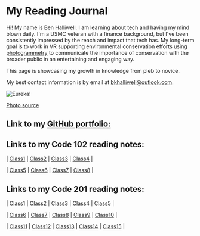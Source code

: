 # My Reading Journal

Hi! My name is Ben Halliwell. I am learning about tech and having my mind blown daily. I'm a USMC veteran with a finance background, but I've been consistently impressed by the reach and impact that tech has. My long-term goal is to work in VR supporting environmental conservation efforts using [photogrammetry](https://blog.unity.com/aec/the-power-of-photogrammetry-simulating-the-real-world-in-vr) to communicate the importance of conservation with the broader public in an entertaining and engaging way.

This page is showcasing my growth in knowledge from pleb to novice.

My best contact information is by email at bkhalliwell@outlook.com.

![Eureka!](https://user-images.githubusercontent.com/121691988/221251328-d20f795d-77ea-4090-a76b-c607468033e2.jpg)

[Photo source](https://unsplash.com/photos/eWuc6TXc8Ok?utm_source=unsplash&utm_medium=referral&utm_content=creditShareLink)

## Link to my [GitHub portfolio:](https://github.com/halliwellb)

## Links to my Code 102 reading notes:

| [Class1](102-notes/class1.md) | [Class2](102-notes/class2.md) | [Class3](102-notes/class3.md) | [Class4](102-notes/class4.md) |

| [Class5](102-notes/class5.md) | [Class6](102-notes/class6.md) | [Class7](102-notes/class7.md) | [Class8](102-notes/class8.md) |

## Links to my Code 201 reading notes:

| [Class1](201-notes/class1.md) | [Class2](201-notes/class2.md) | [Class3](201-notes/class3.md) | [Class4](201-notes/class4.md) | [Class5](201-notes/class5.md) | 

| [Class6](201-notes/class6.md) | [Class7](201-notes/class7.md) | [Class8](201-notes/class8.md) | [Class9](201-notes/class9.md) | [Class10](201-notes/class10.md) | 

| [Class11](201-notes/class11.md) | [Class12](201-notes/class12.md) | [Class13](201-notes/class13.md) | [Class14](201-notes/class14.md) | [Class15](201-notes/class15.md) |
